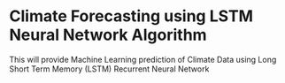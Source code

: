 # Climate Forecasting using LSTM Neural Network Algorithm
This will provide Machine Learning prediction of Climate Data using Long Short Term Memory (LSTM) Recurrent Neural Network
